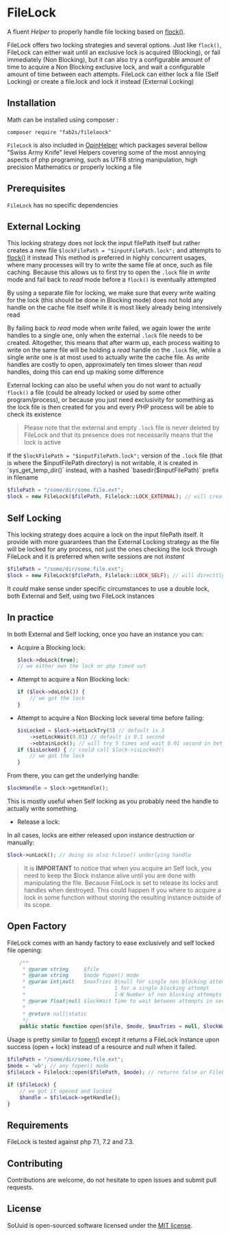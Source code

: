 # FileLock

A fluent _Helper_ to properly handle file locking based on [flock()](https://php.net/flock).

FileLock offers two locking strategies and several options.
Just like `flock()`, FileLock can either wait until an exclusive lock is acquired (Blocking), or fail immediately (Non Blocking), but it can also try a configurable amount of time to acquire a Non Blocking exclusive lock, and wait a configurable amount of time between each attempts. FileLock can either lock a file (Self Locking) or create a file.lock and lock it instead (External Locking)

## Installation

Math can be installed using composer :

```
composer require "fab2s/fileloock"
```

`FileLock` is also included in [OpinHelper](https://github.com/fab2s/OpinHelpers) which packages several bellow "Swiss Army Knife" level Helpers covering some of the most annoying aspects of php programing, such as UTF8 string manipulation, high precision Mathematics or properly locking a file

## Prerequisites

`FileLock` has no specific dependencies 

## External Locking

This locking strategy does not lock the input filePath itself but rather creates a new file `$lockFilePath = "$inputFilePath.lock";` and attempts to [flock()](https://php.net/flock) it instead
This method is preferred in highly concurrent usages, where many processes will try to write the same file at once, such as file caching. Because this allows us to first try to open the `.lock` file in _write_ mode and fail back to _read_ mode before a `flock()` is eventually attempted

By using a separate file for locking, we make sure that every write waiting for the lock (this should be done in Blocking mode) does not hold any handle on the cache file itself while it is most likely already being intensively read

By failing back to _read_ mode when _write_ failed, we again lower the _write_ handles to a single one, only when the external `.lock` file needs to be created. 
Altogether, this means that after warm up, each process waiting to write on the same file will be holding a _read_ handle on the `.lock` file, while a single _write_ one is at most used to actually write the cache file. As _write_ handles are costly to open, approximately ten times slower than _read_ handles, doing this can end up making some difference

External locking can also be useful when you do not want to actually `flock()` a file (could be already locked or used by some other program/process), or because you just need exclusivity for something as the lock file is then created for you and every PHP process will be able to check its existence

> Please note that the external and empty `.lock` file is never deleted by FileLock and that its presence does not necessarily means that the lock is active

If the `$lockFilePath = "$inputFilePath.lock";`  version of the `.lock` file (that is where the $inputFilePath directory) is not writable, it is created in `sys_get_temp_dir()` instead, with a hashed `basedir($inputFilePath)` prefix in filename

```php
$filePath = "/some/dir/some.file.ext";
$lock = new FileLock($filePath, Filelock::LOCK_EXTERNAL); // will create /some/dir/some/file.ext.lock or /tmp/sha1(/some/dir/some)_file.ext.lock
```

## Self Locking

This locking strategy does acquire a lock on the input filePath itself. It provide with more guarantees than the External Locking strategy as the file will be locked for any process, not just the ones checking the lock through FileLock and it is preferred when write sessions are not _instant_

```php
$filePath = "/some/dir/some.file.ext";
$lock = new FileLock($filePath, Filelock::LOCK_SELF); // will directtly flock() /some/dir/some/file.ext
```

It _could_ make sense under specific circumstances to use a double lock, both External and Self, using two FileLock instances

## In practice

In both External and Self locking, once you have an instance you can:

- Acquire a Blocking lock:
    
    ```php
    $lock->doLock(true);
    // we either own the lock or php timed out
    ```

- Attempt to acquire a Non Blocking lock:
    
    ```php
    if ($lock->doLock()) {
        // we got the lock
    }
    ```

- Attempt to acquire a Non Blocking lock several time before failing:
    
    ```php
    $isLocked = $lock->setLockTry(5) // default is 3
        ->setLockWait(0.01) // default is 0.1 second
        ->obtainLock(); // will try 5 times and wait 0.01 second in between
    if ($isLocked) { // could call $lock->isLocked()
        // we got the lock
    }
    ```

From there, you can get the underlying handle:

```php
$lockHandle = $lock->getHandle();
```

This is mostly useful when Self locking as you probably need the handle to actually write something.

- Release a lock:

In all cases, locks are either released upon instance destruction or manually:

```php
$lock->unLock(); // doing so also fclose() underlying handle
```

> It is **IMPORTANT** to notice that when you acquire an Self lock, you need to keep the $lock instance alive until you are done with manipulating the file. Because FileLock is set to release its locks and handles when destroyed. This could happen if you where to acquire a lock in some function without storing the resulting instance outside of its scope.

## Open Factory

FileLock comes with an handy factory to ease exclusively and self locked file opening:

```php
    /**
     * @param string     $file
     * @param string     $mode fopen() mode
     * @param int|null   $maxTries 0|null for single non blocking attempt
     *                             1 for a single blocking attempt
     *                             1-N Number of non blocking attempts
     * @param float|null $lockWait Time to wait between attempts in second
     *
     * @return null|static
     */
    public static function open($file, $mode, $maxTries = null, $lockWait = null)
```

Usage is pretty similar to [fopen()](https://php.net/fopen) except it returns a FileLock instance upon success (open + lock) instead of a resource and null when it failed.

```php
$filePath = "/some/dir/some.file.ext";
$mode = 'wb'; // any fopen() mode
$fileLock = Filelock::open($filePath, $mode); // returns false or FileLock instance

if ($fileLock) {
	// we got it opened and locked
	$handle = $fileLock->getHandle();
}
```

## Requirements

FileLock is tested against php 7.1, 7.2 and 7.3.

## Contributing

Contributions are welcome, do not hesitate to open issues and submit pull requests.

## License

SoUuid is open-sourced software licensed under the [MIT license](https://opensource.org/licenses/MIT).